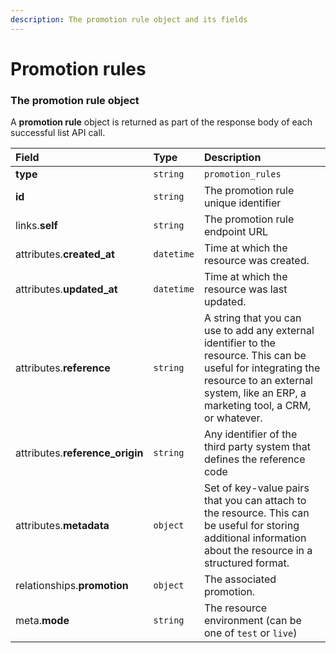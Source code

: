 ```yaml
---
description: The promotion rule object and its fields
---
```


# Promotion rules



### The promotion rule object

A **promotion rule** object is returned as part of the response body of each successful list API call.

| Field | Type | Description |
| :--- | :--- | :--- |
| **type** | `string` | `promotion_rules` |
| **id** | `string` | The promotion rule unique identifier |
| links.**self** | `string` | The promotion rule endpoint URL |
| attributes.**created_at** | `datetime` | Time at which the resource was created. |
| attributes.**updated_at** | `datetime` | Time at which the resource was last updated. |
| attributes.**reference** | `string` | A string that you can use to add any external identifier to the resource. This can be useful for integrating the resource to an external system, like an ERP, a marketing tool, a CRM, or whatever. |
| attributes.**reference_origin** | `string` | Any identifier of the third party system that defines the reference code |
| attributes.**metadata** | `object` | Set of key-value pairs that you can attach to the resource. This can be useful for storing additional information about the resource in a structured format. |
| relationships.**promotion** | `object` | The associated promotion. |
| meta.**mode** | `string` | The resource environment \(can be one of `test` or `live`\) |

